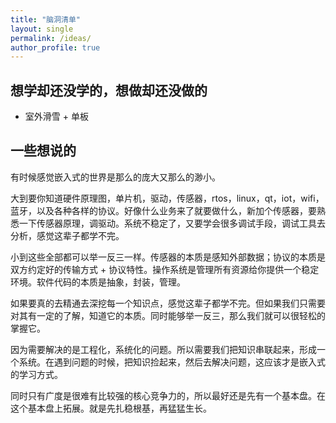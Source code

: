 ```yaml
---
title: "脑洞清单"
layout: single
permalink: /ideas/
author_profile: true
---
```


## 想学却还没学的，想做却还没做的

- 室外滑雪 + 单板

## 一些想说的

有时候感觉嵌入式的世界是那么的庞大又那么的渺小。

大到要你知道硬件原理图，单片机，驱动，传感器，rtos，linux，qt，iot，wifi，蓝牙，以及各种各样的协议。好像什么业务来了就要做什么，新加个传感器，要熟悉一下传感器原理，调驱动。系统不稳定了，又要学会很多调试手段，调试工具去分析，感觉这辈子都学不完。

小到这些全部都可以举一反三一样。传感器的本质是感知外部数据；协议的本质是双方约定好的传输方式 + 协议特性。操作系统是管理所有资源给你提供一个稳定环境。软件代码的本质是抽象，封装，管理。

如果要真的去精通去深挖每一个知识点，感觉这辈子都学不完。但如果我们只需要对其有一定的了解，知道它的本质。同时能够举一反三，那么我们就可以很轻松的掌握它。

因为需要解决的是工程化，系统化的问题。所以需要我们把知识串联起来，形成一个系统。在遇到问题的时候，把知识捡起来，然后去解决问题，这应该才是嵌入式的学习方式。

同时只有广度是很难有比较强的核心竞争力的，所以最好还是先有一个基本盘。在这个基本盘上拓展。就是先扎稳根基，再猛猛生长。
